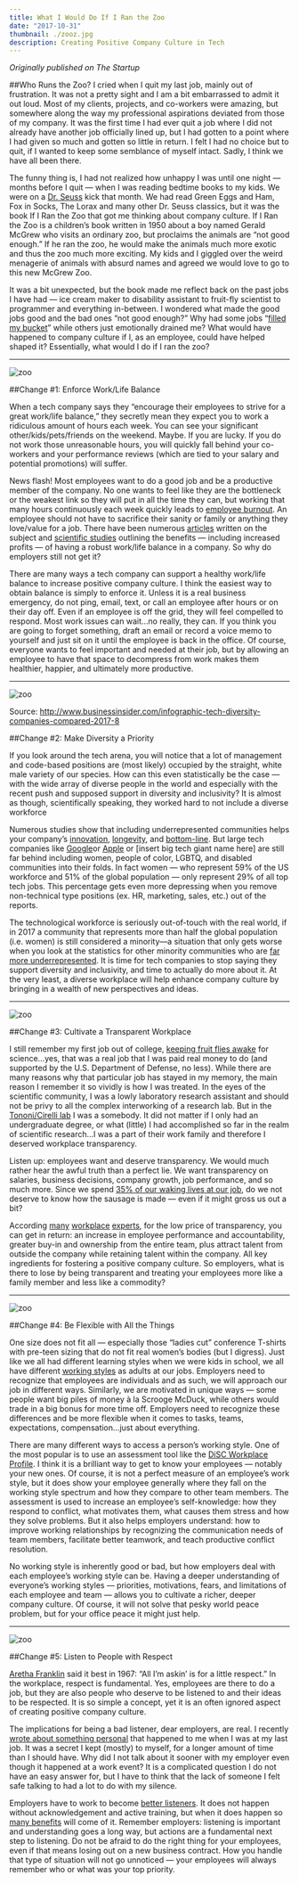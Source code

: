 ```yaml
---
title: What I Would Do If I Ran the Zoo
date: "2017-10-31"
thumbnail: ./zooz.jpg
description: Creating Positive Company Culture in Tech
---
```


<em>Originally published on The Startup</em>

##Who Runs the Zoo?
I cried when I quit my last job, mainly out of frustration. It was not a pretty sight and I am a bit embarrassed to admit it out loud. Most of my clients, projects, and co-workers were amazing, but somewhere along the way my professional aspirations deviated from those of my company. It was the first time I had ever quit a job where I did not already have another job officially lined up, but I had gotten to a point where I had given so much and gotten so little in return. I felt I had no choice but to quit, if I wanted to keep some semblance of myself intact. Sadly, I think we have all been there.</span></p><p class="c24"><span class="c10">The funny thing is, I had not realized how unhappy I was until one night — months before I quit — when I was reading bedtime books to my kids. We were on a </span><span class="c0"><a class="c9" href="https://www.google.com/url?q=https://en.wikipedia.org/wiki/Dr._Seuss&amp;sa=D&amp;ust=1559962373420000">Dr. Seuss</a></span><span class="c10">&nbsp;kick that month. We had read </span><span class="c10 c5">Green Eggs and Ham</span><span class="c10">, </span><span class="c10 c5">Fox in Socks</span><span class="c10">, </span><span class="c10 c5">The Lorax</span><span class="c10">&nbsp;and many other Dr. Seuss classics, but it was the book </span><span class="c10 c5">If I Ran the Zoo</span><span class="c10">&nbsp;that got me thinking about company culture. </span><span class="c10 c5">If I Ran the Zoo</span><span class="c8">&nbsp;is a children’s book written in 1950 about a boy named Gerald McGrew who visits an ordinary zoo, but proclaims the animals are “not good enough.” If he ran the zoo, he would make the animals much more exotic and thus the zoo much more exciting. My kids and I giggled over the weird menagerie of animals with absurd names and agreed we would love to go to this new McGrew Zoo.</span></p><p class="c24"><span class="c10">It was a bit unexpected, but the book made me reflect back on the past jobs I have had — ice cream maker to disability assistant to fruit-fly scientist to programmer and everything in-between. I wondered what made the good jobs good and the bad ones “not good enough?” Why had some jobs “</span><span class="c0"><a class="c9" href="https://www.google.com/url?q=http://www.bucketfillers101.com/have-you-filled-a-bucket-today.php&amp;sa=D&amp;ust=1559962373420000">filled my bucket</a></span><span class="c8">” while others just emotionally drained me? What would have happened to company culture if I, as an employee, could have helped shaped it? Essentially, what would I do if I ran the zoo?</span></p>

<hr>

<div class="kg-card kg-image-card kg-width-medium">

![zoo](./zoo1.jpg)

</div>

##Change #1: Enforce Work/Life Balance

<p class="c17"><span class="c8">When a tech company says they “encourage their employees to strive for a great work/life balance,” they secretly mean they expect you to work a ridiculous amount of hours each week. You can see your significant other/kids/pets/friends on the weekend. Maybe. If you are lucky. If you do not work those unreasonable hours, you will quickly fall behind your co-workers and your performance reviews (which are tied to your salary and potential promotions) will suffer.</span></p><p class="c1"><span class="c10">News flash! Most employees want to do a good job and be a productive member of the company. No one wants to feel like they are the bottleneck or the weakest link so they will put in all the time they can, but working that many hours continuously each week quickly leads to </span><span class="c0"><a class="c9" href="https://www.google.com/url?q=https://hbr.org/2017/04/employee-burnout-is-a-problem-with-the-company-not-the-person&amp;sa=D&amp;ust=1559962373421000">employee burnout</a></span><span class="c10">. An employee should not have to sacrifice their sanity or family or anything they love/value for a job. There have been numerous </span><span class="c0"><a class="c9" href="https://www.google.com/url?q=https://pingboard.com/work-life-balance/&amp;sa=D&amp;ust=1559962373421000">articles</a></span><span class="c10">&nbsp;written on the subject and </span><span class="c0"><a class="c9" href="https://www.google.com/url?q=http://eprints.qut.edu.au/8128/&amp;sa=D&amp;ust=1559962373422000">scientific studies</a></span><span class="c8">&nbsp;outlining the benefits — including increased profits — of having a robust work/life balance in a company. So why do employers still not get it?</span></p><p class="c1"><span class="c10">There are many ways a tech company can support a healthy work/life balance to increase positive company culture. I think the easiest way to obtain balance is </span><span class="c6">simply to enforce it</span><span class="c8">. Unless it is a real business emergency, do not ping, email, text, or call an employee after hours or on their day off. Even if an employee is off the grid, they will feel compelled to respond. Most work issues can wait…no really, they can. If you think you are going to forget something, draft an email or record a voice memo to yourself and just sit on it until the employee is back in the office. Of course, everyone wants to feel important and needed at their job, but by allowing an employee to have that space to decompress from work makes them healthier, happier, and ultimately more productive.</span></p>

<hr>

<div class="kg-card kg-image-card kg-width-medium">

![zoo](./zoo2.jpg)
<p class="footnotes">Source: </span><span class="c12"><a class="c9" href="https://www.google.com/url?q=http://www.businessinsider.com/infographic-tech-diversity-companies-compared-2017-8&amp;sa=D&amp;ust=1559962373424000">http://www.businessinsider.com/infographic-tech-diversity-companies-compared-2017-8</a></p>
</div>

##Change #2: Make Diversity a Priority

<p class="c17"><span class="c10">If you look around the tech arena, you will notice that a lot of management and code-based positions are (most likely) occupied by the straight, white male variety of our species. How can this even statistically be the case — with the wide array of diverse people in the world and especially with the recent push and supposed support in diversity and inclusivity? It is almost as though, scientifically speaking, they worked hard to </span><span class="c6">not</span><span class="c10">&nbsp;</span><span class="c6">include a diverse workforce</span><p class="c14"><span class="c10">Numerous studies show that including underrepresented communities helps your company’s </span><span class="c0"><a class="c9" href="https://www.google.com/url?q=https://www.skyword.com/contentstandard/creativity/why-the-lack-of-diversity-in-business-has-reached-a-tipping-point/&amp;sa=D&amp;ust=1559962373424000">innovation</a></span><span class="c10">, </span><span class="c0"><a class="c9" href="https://www.google.com/url?q=https://www.fastcompany.com/3049056/5-ways-to-fix-the-tech-industrys-diversity-problem&amp;sa=D&amp;ust=1559962373424000">longevity</a></span><span class="c10">, and </span><span class="c0"><a class="c9" href="https://www.google.com/url?q=http://fortune.com/2017/01/18/leadership-diversity-bottom-line-career-advice/&amp;sa=D&amp;ust=1559962373425000">bottom-line</a></span><span class="c10">. But large tech companies like </span><span class="c0"><a class="c9" href="https://www.google.com/url?q=http://fortune.com/2017/06/29/google-2017-diversity-report/&amp;sa=D&amp;ust=1559962373425000">Google</a></span><span class="c10">or </span><span class="c0"><a class="c9" href="https://www.google.com/url?q=https://www.theguardian.com/technology/2016/aug/03/apple-diversity-report-race-gender-facebook-google&amp;sa=D&amp;ust=1559962373426000">Apple</a></span><span class="c8">&nbsp;or [insert big tech giant name here] are still far behind including women, people of color, LGBTQ, and disabled communities into their folds. In fact women — who represent 59% of the US workforce and 51% of the global population — only represent 29% of all top tech jobs. This percentage gets even more depressing when you remove non-technical type positions (ex. HR, marketing, sales, etc.) out of the reports.</span></p><p class="c1"><span class="c10">The technological workforce is seriously out-of-touch with the real world, if in 2017 a community that represents more than half the global population (i.e. women) is still considered a minority—a situation that only gets worse when you look at the statistics for other minority communities who are </span><span class="c0"><a class="c9" href="https://www.google.com/url?q=https://www.usatoday.com/story/tech/news/2017/04/27/toxic-workplaces-technology-women-minorities-retention/100977038/&amp;sa=D&amp;ust=1559962373426000">far more underrepresented</a></span><span class="c8">. It is time for tech companies to stop saying they support diversity and inclusivity, and time to actually do more about it. At the very least, a diverse workplace will help enhance company culture by bringing in a wealth of new perspectives and ideas.</span></p>

<hr>

<div class="kg-card kg-image-card kg-width-medium">

![zoo](./zoo3.jpg)

</div>

##Change #3: Cultivate a Transparent Workplace

<p class="c17"><span class="c10">I still remember my first job out of college, </span><span class="c0"><a class="c9" href="https://www.google.com/url?q=https://www.med.wisc.edu/news-events/sleep-tempers-growth-of-synapses/842&amp;sa=D&amp;ust=1559962373427000">keeping fruit flies awake</a></span><span class="c10">&nbsp;for science…yes, that was a real job that I was paid real money to do (and supported by the U.S. Department of Defense, no less). While there are many reasons why that particular job has stayed in my memory, the main reason I remember it so vividly is how I was treated. In the eyes of the scientific community, I was a lowly laboratory research assistant and should not be privy to all the complex interworking of a research lab. But in the </span><span class="c0"><a class="c9" href="https://www.google.com/url?q=http://centerforsleepandconsciousness.med.wisc.edu/index.html&amp;sa=D&amp;ust=1559962373428000">Tononi/Cirelli lab</a></span><span class="c8">&nbsp;I was a somebody. It did not matter if I only had an undergraduate degree, or what (little) I had accomplished so far in the realm of scientific research…I was a part of their work family and therefore I deserved workplace transparency.</span></p><p class="c1"><span class="c10">Listen up: </span><span class="c6">employees want and deserve transparency</span><span class="c10">. We would much rather hear the awful truth than a perfect lie. We want transparency on salaries, business decisions, company growth, job performance, and so much more. Since we spend </span><span class="c0"><a class="c9" href="https://www.google.com/url?q=https://revisesociology.com/2016/08/16/percentage-life-work/&amp;sa=D&amp;ust=1559962373428000">35% of our waking lives at our job</a></span><span class="c8">, do we not deserve to know how the sausage is made — even if it might gross us out a bit?</span></p><p class="c1"><span class="c10">According </span><span class="c0"><a class="c9" href="https://www.google.com/url?q=https://www.liquidplanner.com/blog/9-ways-promote-transparency-non-transparent-work-culture/&amp;sa=D&amp;ust=1559962373429000">many</a></span><span class="c10">&nbsp;</span><span class="c0"><a class="c9" href="https://www.google.com/url?q=https://www.liquidplanner.com/blog/why-transparency-matters-and-how-to-make-it-happen/&amp;sa=D&amp;ust=1559962373429000">workplace</a></span><span class="c10">&nbsp;</span><span class="c0"><a class="c9" href="https://www.google.com/url?q=https://www.forbes.com/sites/glennllopis/2012/09/10/5-powerful-things-happen-when-a-leader-is-transparent/%2372060b704a3a&amp;sa=D&amp;ust=1559962373429000">experts</a></span><span class="c8">, for the low price of transparency, you can get in return: an increase in employee performance and accountability, greater buy-in and ownership from the entire team, plus attract talent from outside the company while retaining talent within the company. All key ingredients for fostering a positive company culture. So employers, what is there to lose by being transparent and treating your employees more like a family member and less like a commodity?</span></p>

<hr>

<div class="kg-card kg-image-card kg-width-medium">

![zoo](./zoo4.png)

</div>

##Change #4: Be Flexible with All the Things

<p class="c17"><span class="c10">One size does not fit all — especially those “ladies cut” conference T-shirts with pre-teen sizing that do not fit real women’s bodies (but I digress). Just like we all had different learning styles when we were kids in school, we all have different </span><span class="c0"><a class="c9" href="https://www.google.com/url?q=https://www.inc.com/shelley-prevost/4-unique-working-styles-whats-yours.html&amp;sa=D&amp;ust=1559962373430000">working styles</a></span><span class="c10">&nbsp;as adults at our jobs. Employers need to recognize that employees are individuals and as such, we will approach our job in different ways. Similarly, we are motivated in unique ways — some people want big piles of money à la Scrooge McDuck, while others would trade in a big bonus for more time off. Employers need to recognize these differences and </span><span class="c6">be more flexible</span><span class="c8">&nbsp;when it comes to tasks, teams, expectations, compensation…just about everything.</span></p><p class="c14"><span class="c10">There are many different ways to access a person’s working style. One of the most popular is to use an assessment tool like the </span><span class="c0"><a class="c9" href="https://www.google.com/url?q=https://discprofile.com/&amp;sa=D&amp;ust=1559962373431000">DiSC Workplace Profile</a></span><span class="c8">. I think it is a brilliant way to get to know your employees — notably your new ones. Of course, it is not a perfect measure of an employee’s work style, but it does show your employee generally where they fall on the working style spectrum and how they compare to other team members. The assessment is used to increase an employee’s self-knowledge: how they respond to conflict, what motivates them, what causes them stress and how they solve problems. But it also helps employers understand: how to improve working relationships by recognizing the communication needs of team members, facilitate better teamwork, and teach productive conflict resolution.</span></p><p class="c1"><span class="c8">No working style is inherently good or bad, but how employers deal with each employee’s working style can be. Having a deeper understanding of everyone’s working styles — priorities, motivations, fears, and limitations of each employee and team — allows you to cultivate a richer, deeper company culture. Of course, it will not solve that pesky world peace problem, but for your office peace it might just help.</span></p>
<hr>

<div class="kg-card kg-image-card kg-width-medium">

![zoo](./zoo5.jpg)

</div>

##Change #5: Listen to People with Respect

<p class="c17"><span class="c0"><a class="c9" href="https://www.google.com/url?q=https://www.youtube.com/watch?v%3D6FOUqQt3Kg0&amp;sa=D&amp;ust=1559962373432000">Aretha Franklin</a></span><span class="c8">&nbsp;said it best in 1967: “All I’m askin’ is for a little respect.” In the workplace, respect is fundamental. Yes, employees are there to do a job, but they are also people who deserve to be listened to and their ideas to be respected. It is so simple a concept, yet it is an often ignored aspect of creating positive company culture.</span></p><p class="c1"><span class="c10">The implications for being a bad listener, dear employers, are real. I recently </span><span class="c0"><a class="c9" href="https://www.google.com/url?q=https://code.likeagirl.io/there-are-weinsteins-lurking-in-every-profession-including-tech-d833d7d92758&amp;sa=D&amp;ust=1559962373433000">wrote about something personal</a></span><span class="c8">&nbsp;that happened to me when I was at my last job. It was a secret I kept (mostly) to myself, for a longer amount of time than I should have. Why did I not talk about it sooner with my employer even though it happened at a work event? It is a complicated question I do not have an easy answer for, but I have to think that the lack of someone I felt safe talking to had a lot to do with my silence.</span></p><p class="c1"><span class="c10">Employers have to work to become </span><span class="c0"><a class="c9" href="https://www.google.com/url?q=https://hbr.org/2014/04/what-gets-in-the-way-of-listening&amp;sa=D&amp;ust=1559962373434000">better listeners</a></span><span class="c10">. It does not happen without acknowledgement and active training, but when it does happen so </span><span class="c0"><a class="c9" href="https://www.google.com/url?q=https://www.forbes.com/sites/lizryan/2015/06/13/six-ways-to-listen-to-your-employees/%23288835ca2da6&amp;sa=D&amp;ust=1559962373434000">many benefits</a></span><span class="c10">&nbsp;will come of it. Remember employers: listening is important and understanding goes a long way, but </span><span class="c6">actions are a fundamental next step</span><span class="c10">&nbsp;</span><span class="c6">to listening</span><span class="c8">. Do not be afraid to do the right thing for your employees, even if that means losing out on a new business contract. How you handle that type of situation will not go unnoticed — your employees will always remember who or what was your top priority.